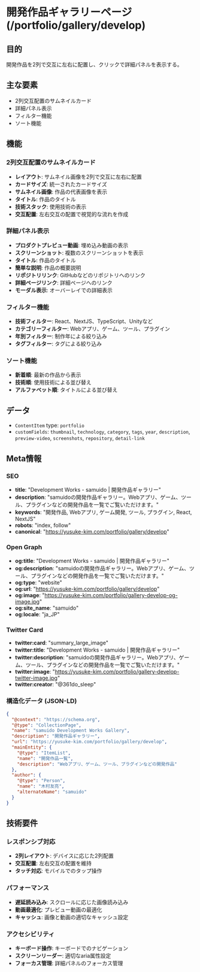 # 開発作品ギャラリーページ (/portfolio/gallery/develop)

## 目的

開発作品を2列で交互に左右に配置し、クリックで詳細パネルを表示する。

## 主な要素

- 2列交互配置のサムネイルカード
- 詳細パネル表示
- フィルター機能
- ソート機能

## 機能

### 2列交互配置のサムネイルカード

- **レイアウト**: サムネイル画像を2列で交互に左右に配置
- **カードサイズ**: 統一されたカードサイズ
- **サムネイル画像**: 作品の代表画像を表示
- **タイトル**: 作品のタイトル
- **技術スタック**: 使用技術の表示
- **交互配置**: 左右交互の配置で視覚的な流れを作成

### 詳細パネル表示

- **プロダクトプレビュー動画**: 埋め込み動画の表示
- **スクリーンショット**: 複数のスクリーンショットを表示
- **タイトル**: 作品のタイトル
- **簡単な説明**: 作品の概要説明
- **リポジトリリンク**: GitHubなどのリポジトリへのリンク
- **詳細ページリンク**: 詳細ページへのリンク
- **モーダル表示**: オーバーレイでの詳細表示

### フィルター機能

- **技術フィルター**: React、NextJS、TypeScript、Unityなど
- **カテゴリーフィルター**: Webアプリ、ゲーム、ツール、プラグイン
- **年別フィルター**: 制作年による絞り込み
- **タグフィルター**: タグによる絞り込み

### ソート機能

- **新着順**: 最新の作品から表示
- **技術順**: 使用技術による並び替え
- **アルファベット順**: タイトルによる並び替え

## データ

- `ContentItem` type: `portfolio`
- `customFields`: `thumbnail`, `technology`, `category`, `tags`, `year`, `description`, `preview-video`, `screenshots`, `repository`, `detail-link`

## Meta情報

### SEO

- **title**: "Development Works - samuido | 開発作品ギャラリー"
- **description**: "samuidoの開発作品ギャラリー。Webアプリ、ゲーム、ツール、プラグインなどの開発作品を一覧でご覧いただけます。"
- **keywords**: "開発作品, Webアプリ, ゲーム開発, ツール, プラグイン, React, NextJS"
- **robots**: "index, follow"
- **canonical**: "https://yusuke-kim.com/portfolio/gallery/develop"

### Open Graph

- **og:title**: "Development Works - samuido | 開発作品ギャラリー"
- **og:description**: "samuidoの開発作品ギャラリー。Webアプリ、ゲーム、ツール、プラグインなどの開発作品を一覧でご覧いただけます。"
- **og:type**: "website"
- **og:url**: "https://yusuke-kim.com/portfolio/gallery/develop"
- **og:image**: "https://yusuke-kim.com/portfolio/gallery-develop-og-image.jpg"
- **og:site_name**: "samuido"
- **og:locale**: "ja_JP"

### Twitter Card

- **twitter:card**: "summary_large_image"
- **twitter:title**: "Development Works - samuido | 開発作品ギャラリー"
- **twitter:description**: "samuidoの開発作品ギャラリー。Webアプリ、ゲーム、ツール、プラグインなどの開発作品を一覧でご覧いただけます。"
- **twitter:image**: "https://yusuke-kim.com/portfolio/gallery-develop-twitter-image.jpg"
- **twitter:creator**: "@361do_sleep"

### 構造化データ (JSON-LD)

```json
{
  "@context": "https://schema.org",
  "@type": "CollectionPage",
  "name": "samuido Development Works Gallery",
  "description": "開発作品ギャラリー",
  "url": "https://yusuke-kim.com/portfolio/gallery/develop",
  "mainEntity": {
    "@type": "ItemList",
    "name": "開発作品一覧",
    "description": "Webアプリ、ゲーム、ツール、プラグインなどの開発作品"
  },
  "author": {
    "@type": "Person",
    "name": "木村友亮",
    "alternateName": "samuido"
  }
}
```

## 技術要件

### レスポンシブ対応

- **2列レイアウト**: デバイスに応じた2列配置
- **交互配置**: 左右交互の配置を維持
- **タッチ対応**: モバイルでのタップ操作

### パフォーマンス

- **遅延読み込み**: スクロールに応じた画像読み込み
- **動画最適化**: プレビュー動画の最適化
- **キャッシュ**: 画像と動画の適切なキャッシュ設定

### アクセシビリティ

- **キーボード操作**: キーボードでのナビゲーション
- **スクリーンリーダー**: 適切なaria属性設定
- **フォーカス管理**: 詳細パネルのフォーカス管理
